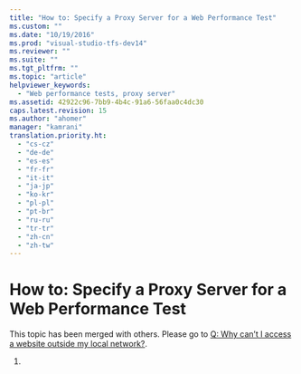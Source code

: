 ```yaml
---
title: "How to: Specify a Proxy Server for a Web Performance Test"
ms.custom: ""
ms.date: "10/19/2016"
ms.prod: "visual-studio-tfs-dev14"
ms.reviewer: ""
ms.suite: ""
ms.tgt_pltfrm: ""
ms.topic: "article"
helpviewer_keywords: 
  - "Web performance tests, proxy server"
ms.assetid: 42922c96-7bb9-4b4c-91a6-56faa0c4dc30
caps.latest.revision: 15
ms.author: "ahomer"
manager: "kamrani"
translation.priority.ht: 
  - "cs-cz"
  - "de-de"
  - "es-es"
  - "fr-fr"
  - "it-it"
  - "ja-jp"
  - "ko-kr"
  - "pl-pl"
  - "pt-br"
  - "ru-ru"
  - "tr-tr"
  - "zh-cn"
  - "zh-tw"
---
```

# How to: Specify a Proxy Server for a Web Performance Test
This topic has been merged with others. Please go to [Q: Why can’t I access a website outside my local network?](http://msdn.microsoft.com/en-us/bd0a82fd-cec0-4861-bc09-e1b0b2d258ef).  
  
1.